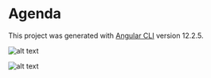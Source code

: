# Agenda

This project was generated with [Angular CLI](https://github.com/angular/angular-cli) version 12.2.5.

![alt text](https://i.imgur.com/UaPW8Z8.png)

![alt text](https://i.imgur.com/VPU9YQl.png)
